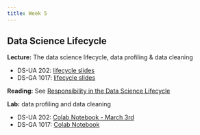 ```yaml
---
title: Week 5
---
```


## Data Science Lifecycle

**Lecture:** The data science lifecycle, data profiling & data cleaning

* DS-UA 202: [lifecycle slides](../../../assets/8_Lifecycle_202_2023.pdf)
*  DS-GA 1017: [lifecycle slides](../../../assets/5_6_Lifecycle_1017.pdf)

**Reading:** See [Responsibility in the Data Science Lifecycle](../../../assets/lifecycle_reader_2023.pdf)

**Lab:** data profiling and data cleaning

* DS-UA 202: [Colab Notebook - March 3rd](https://drive.google.com/file/d/1Jt5o2espI8WmjOe78ntvtiBAzdJCNBiM/view?usp=sharing) 
* DS-GA 1017: [Colab Notebook](https://drive.google.com/file/d/1Jt5o2espI8WmjOe78ntvtiBAzdJCNBiM/view?usp=sharing)
<!-- (https://colab.research.google.com/drive/1NoAPkOyURj_UWJoW_RIEROOzq0Tj0OPz?usp=sharing) -->
